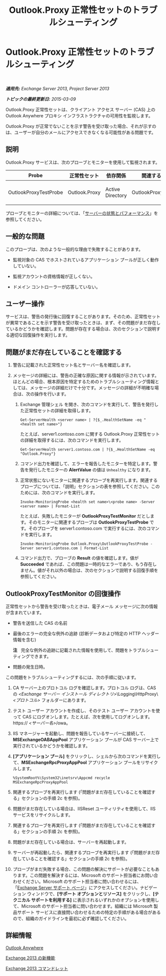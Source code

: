 ﻿---
title: Outlook.Proxy 正常性セットのトラブルシューティング
TOCTitle: Outlook.Proxy 正常性セットのトラブルシューティング
ms:assetid: a85585c9-433e-4aa4-b016-28782a18144e
ms:mtpsurl: https://technet.microsoft.com/ja-jp/library/ms.exch.scom.outlook.proxy(v=EXCHG.150)
ms:contentKeyID: 53181840
ms.date: 01/28/2016
mtps_version: v=EXCHG.150
ms.translationtype: HT
---

# Outlook.Proxy 正常性セットのトラブルシューティング

 

_**適用先:** Exchange Server 2013, Project Server 2013_

_**トピックの最終更新日:** 2015-03-09_

Outlook.Proxy 正常性セットは、クライアント アクセス サーバー (CAS) 上の Outlook Anywhere プロキシ インフラストラクチャの可用性を監視します。

Outlook.Proxy が正常でないことを示す警告を受け取った場合、それが示すのは、ユーザーが自分のメールにアクセスできなくなる可能性がある問題です。

## 説明

Outlook.Proxy サービスは、次のプローブとモニターを使用して監視されます。


<table>
<colgroup>
<col style="width: 25%" />
<col style="width: 25%" />
<col style="width: 25%" />
<col style="width: 25%" />
</colgroup>
<thead>
<tr class="header">
<th>Probe</th>
<th>正常性セット</th>
<th>依存関係</th>
<th>関連するモニター</th>
</tr>
</thead>
<tbody>
<tr class="odd">
<td><p>OutlookProxyTestProbe</p></td>
<td><p>Outlook.Proxy</p></td>
<td><p>Active Directory</p></td>
<td><p>OutlookProxyTestMonitor</p></td>
</tr>
</tbody>
</table>


プローブとモニターの詳細については、「[サーバーの状態とパフォーマンス](https://technet.microsoft.com/ja-jp/library/jj150551\(v=exchg.150\))」を参照してください。

## 一般的な問題

このプローブは、次のような一般的な理由で失敗することがあります。

  - 監視対象の CAS でホストされているアプリケーション プールが正しく動作していない。

  - 監視アカウントの資格情報が正しくない。

  - ドメイン コントローラーが応答していない。

## ユーザー操作

サービスは、警告の発行後に回復することがあります。そのため、正常性セットが異常であることを示す警告を受け取ったときは、まず、その問題がまだ存在しているかどうかを確認します。問題が存在する場合は、次のセクションで説明する適切な回復操作を実行します。

## 問題がまだ存在していることを確認する

1.  警告に記載された正常性セット名とサーバー名を確認します。

2.  メッセージの詳細には、警告の正確な原因に関する情報が示されています。ほとんどの場合、根本原因を特定するためのトラブルシューティング情報としては、メッセージの詳細だけで十分です。メッセージの詳細が不明確な場合は、次の操作を行います。
    
    1.  Exchange 管理シェル を開き、次のコマンドを実行して、警告を発行した正常性セットの詳細を取得します。
        
            Get-ServerHealth <server name> | ?{$_.HealthSetName -eq "<health set name>"}
        
        たとえば、server1.contoso.com に関する Outlook.Proxy 正常性セットの詳細を取得するには、次のコマンドを実行します。
        
            Get-ServerHealth server1.contoso.com | ?{$_.HealthSetName -eq "Outlook.Proxy"}
    
    2.  コマンド出力を確認して、エラーを報告したモニターを特定します。警告を発行したモニターの **AlertValue** の値は `Unhealthy` になります。
    
    3.  正常状態にないモニターに関連するプローブを再実行します。関連するプローブについては、「説明」セクションの表を参照してください。このためには、次のコマンドを実行します。
        
            Invoke-MonitoringProbe <health set name>\<probe name> -Server <server name> | Format-List
        
        たとえば、失敗したモニターが **OutlookProxyTestMonitor** だとします。そのモニターに関連するプローブは **OutlookProxyTestProbe** です。そのプローブを server1.contoso.com で実行するには、次のコマンドを実行します。
        
            Invoke-MonitoringProbe Outlook.Proxy\OutlookProxyTestProbe -Server server1.contoso.com | Format-List
    
    4.  コマンド出力で、プローブの **Result** の値を確認します。値が **Succeeded** であれば、この問題は一時的なエラーであり、もう存在しません。値がそれ以外の場合は、次のセクションで説明する回復手順を参照してください。

## OutlookProxyTestMonitor の回復操作

正常性セットから警告を受け取ったときは、電子メール メッセージに次の情報が含まれています。

  - 警告を送信した CAS の名前

  - 最後のエラーの完全な例外の追跡 (診断データおよび特定の HTTP ヘッダー情報を含む)  
    
    **注**   完全な例外の追跡に記載された情報を使用して、問題をトラブルシューティングできます。

  - 問題の発生日時。

この問題をトラブルシューティングするには、次の手順に従います。

1.  CA サーバー上のプロトコル ログを確認します。プロトコル ログは、CAS の *\<Exchange サーバー インストール ディレクトリ\>*\\Logging\\HttpProxy\\*\<プロトコル\>* フォルダーにあります。

2.  テスト ユーザー アカウントを作成し、そのテスト ユーザー アカウントを使って CAS にログオンします。たとえば、次を使用してログオンします。https:// *\<サーバー名\>*/owa。

3.  IIS マネージャーを起動し、問題を報告しているサーバーに接続して、**MSExchangeOABAppPool** アプリケーション プールが CAS サーバー上で実行されているかどうかを確認します。

4.  **\[アプリケーション プール\]** をクリックし、シェルから次のコマンドを実行して、**MSExchangeRpcProxyAppPool** アプリケーション プールをリサイクルします。
    
        %SystemRoot%\System32\inetsrv\Appcmd recycle MSExchangeRpcProxyAppPool

5.  関連するプローブを再実行します (「問題がまだ存在していることを確認する」セクションの手順 2c を参照)。

6.  問題がまだ存在している場合は、IISReset ユーティリティを使用して、IIS サービスをリサイクルします。

7.  関連するプローブを再実行します (「問題がまだ存在していることを確認する」セクションの手順 2c を参照)。

8.  問題がまだ存在している場合は、サーバーを再起動します。

9.  サーバーが再起動したら、関連するプローブを再実行します (「問題がまだ存在していることを確認する」セクションの手順 2c を参照)。

10. プローブがまだ失敗する場合、この問題の解決にサポートが必要なこともあります。この問題を解決するには、Microsoft のサポート担当者にお問い合わせください。Microsoft のサポート担当者に問い合わせるには、「[Exchange Server サポート ページ](http://go.microsoft.com/fwlink/p/?linkid=180809)」にアクセスしてください。ナビゲーション ウィンドウで、**\[サポート オプションとリソース\]** をクリックし、**\[テクニカル サポートを利用する\]** に表示されるいずれかのオプションを使用して、Microsoft のサポート担当者に問い合わせます。組織には Microsoft 製品サポート サービスに直接問い合わせるための特定の手順がある場合があるので、組織のガイドラインを最初に必ず確認してください。

## 詳細情報

[Outlook Anywhere](https://technet.microsoft.com/ja-jp/library/bb123741\(v=exchg.150\))

[Exchange 2013 の新機能](https://technet.microsoft.com/ja-jp/library/jj150540\(v=exchg.150\))

[Exchange 2013 コマンドレット](https://technet.microsoft.com/ja-jp/library/bb124413\(v=exchg.150\))

